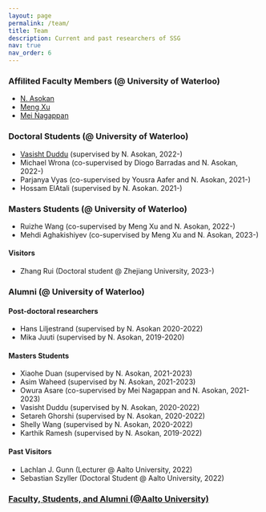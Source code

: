 ```yaml
---
layout: page
permalink: /team/
title: Team
description: Current and past researchers of SSG
nav: true
nav_order: 6
---
```


### Affilited Faculty Members (@ University of Waterloo)

- [N. Asokan](https://asokan.org/asokan/)
- [Meng Xu](https://cs.uwaterloo.ca/~m285xu/)
- [Mei Nagappan](https://cs.uwaterloo.ca/~m2nagapp/)

### Doctoral Students (@ University of Waterloo)

- [Vasisht Duddu](https://vasishtduddu.github.io/) (supervised by N. Asokan, 2022-)
- Michael Wrona (co-supervised by Diogo Barradas and N. Asokan, 2022-)
- Parjanya Vyas (co-supervised by Yousra Aafer and N. Asokan, 2021-)
- Hossam ElAtali (supervised by N. Asokan. 2021-)


### Masters Students (@ University of Waterloo)

- Ruizhe Wang (co-supervised by Meng Xu and N. Asokan, 2022-)
- Mehdi Aghakishiyev (co-supervised by Meng Xu and N. Asokan, 2023-)

#### Visitors

- Zhang Rui (Doctoral student @ Zhejiang University, 2023-)


### Alumni (@ University of Waterloo)

#### Post-doctoral researchers
- Hans Liljestrand (supervised by N. Asokan 2020-2022)
- Mika Juuti (supervised by N. Asokan, 2019-2020)

#### Masters Students

- Xiaohe Duan (supervised by N. Asokan, 2021-2023)
- Asim Waheed (supervised by N. Asokan, 2021-2023)
- Owura Asare (co-supervised by Mei Nagappan and N. Asokan, 2021-2023)
- Vasisht Duddu (supervised by N. Asokan, 2020-2022)
- Setareh Ghorshi (supervised by N. Asokan, 2020-2022)
- Shelly Wang (supervised by N. Asokan, 2020-2022)
- Karthik Ramesh (supervised by N. Asokan, 2019-2022)

#### Past Visitors

- Lachlan J. Gunn (Lecturer @ Aalto University, 2022)
- Sebastian Szyller (Doctoral Student @ Aalto University, 2022)

### [Faculty, Students, and Alumni (@Aalto University)](https://ssg.aalto.fi/people/)

